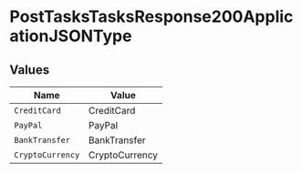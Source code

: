 # PostTasksTasksResponse200ApplicationJSONType


## Values

| Name             | Value            |
| ---------------- | ---------------- |
| `CreditCard`     | CreditCard       |
| `PayPal`         | PayPal           |
| `BankTransfer`   | BankTransfer     |
| `CryptoCurrency` | CryptoCurrency   |